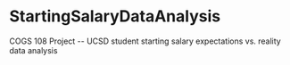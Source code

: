 # StartingSalaryDataAnalysis
COGS 108 Project -- UCSD student starting salary expectations vs. reality data analysis
